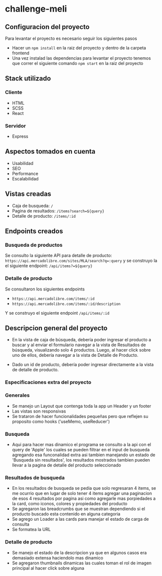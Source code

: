 # challenge-meli

## Configuracion del proyecto
Para levantar el proyecto es necesario seguir los siguientes pasos

- Hacer un `npm install` en la raiz del proyecto y dentro de la carpeta frontend
- Una vez instalad las dependencias para levantar el proyecto tenemos que correr el siguiente comando `npm start` en la raiz del proyecto

## Stack utilizado

### Cliente

- HTML
- SCSS
- React

### Servidor

- Express

## Aspectos tomados en cuenta

- Usabilidad
- SEO
- Performance
- Escalabilidad

## Vistas creadas

- Caja de busqueda: `/`
- Pagina de resultados: `/items?search=${query}`
- Detalle de producto: `/items/:id`

## Endpoints creados

### Busqueda de productos

Se consulto la siguiente API para detalle de producto: `https://api.mercadolibre.com/sites/MLA/search?q=:query` y se construyo la el siguiente endpoint: `/api/items?=${query}`

### Detalle de producto

Se consultaron los siguientes endpoints
- `https://api.mercadolibre.com/items/:id`
- `https://api.mercadolibre.com/items/:id​/description`

Y se construyo el siguiente endpoint `/api/items/:id`

## Descripcion general del proyecto

- En la vista de caja de búsqueda, debería poder ingresar el producto a buscar y al enviar el
formulario navegar a la vista de Resultados de búsqueda, visualizando solo 4 productos. Luego,
al hacer click sobre uno de ellos, debería navegar a la vista de Detalle de Producto.

- Dado un id de producto, debería poder ingresar directamente a la vista de detalle de producto.

### Especificaciones extra del proyecto

### Generales
- Se manejo un Layout que contenga toda la app un Header y un footer
- Las vistas son responsivas
- Se trataron de hacer funcionalidades pequeñas pero que reflejen su proposito como hooks ('useMemo, useReducer')

### Busqueda

- Aqui para hacer mas dinamico el programa se consulto a la api con el query de 'Apple' los cuales se pueden filtrar en el input de busqueda agregando esa funconalidad extra asi tambien manejando un estado de 'Busqueda sin resultados', los resultados mostrados tambien pueden llevar a la pagina de detalle del producto seleccionado

### Resultados de busqueda

- En los resultados de busqueda se pedia que solo regresaran 4 items, se me ocurrio que en lugar de solo tener 4 items agregar una paginacion de esos 4 resultados por pagina asi como agregarle mas porpiedades a la card, como iconos, colores y propiedades del producto
- Se agregaron las breadcrumbs que se muestran dependiendo si el producto buscado esta contenido en alguna categoria
- Se agrego un Loader a las cards para manejar el estado de carga de consulta
- Se formatea la URL

### Detalle de producto
- Se manejo el estado de la descripcion ya que en algunos casos era demasiado extensa haciendolo mas dinamico
- Se agregaron thumbnails dinamicas las cuales toman el rol de imagen principal al hacer click sobre alguna
